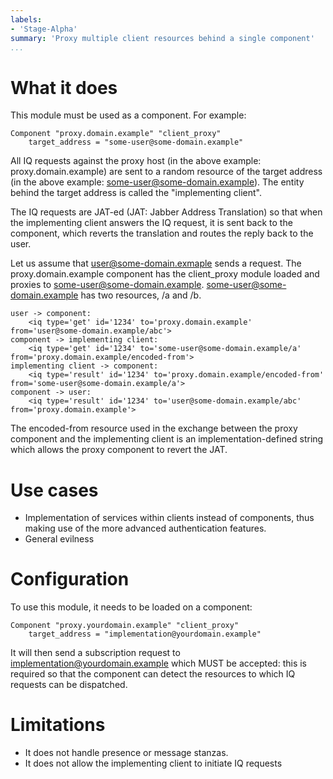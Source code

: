 ```yaml
---
labels:
- 'Stage-Alpha'
summary: 'Proxy multiple client resources behind a single component'
...
```


What it does
============

This module must be used as a component. For example:

    Component "proxy.domain.example" "client_proxy"
        target_address = "some-user@some-domain.example"

All IQ requests against the proxy host (in the above example:
proxy.domain.example) are sent to a random resource of the target address (in
the above example: some-user@some-domain.example). The entity behind the
target address is called the "implementing client".

The IQ requests are JAT-ed (JAT: Jabber Address Translation) so that when the
implementing client answers the IQ request, it is sent back to the component,
which reverts the translation and routes the reply back to the user.

Let us assume that user@some-domain.exmaple sends a request. The
proxy.domain.example component has the client_proxy module loaded and proxies to
some-user@some-domain.example. some-user@some-domain.example has two resources,
/a and /b.

    user -> component:
        <iq type='get' id='1234' to='proxy.domain.example' from='user@some-domain.example/abc'>
    component -> implementing client:
        <iq type='get' id='1234' to='some-user@some-domain.example/a' from='proxy.domain.example/encoded-from'>
    implementing client -> component:
        <iq type='result' id='1234' to='proxy.domain.example/encoded-from' from='some-user@some-domain.example/a'>
    component -> user:
        <iq type='result' id='1234' to='user@some-domain.example/abc' from='proxy.domain.example'>

The encoded-from resource used in the exchange between the proxy component
and the implementing client is an implementation-defined string which allows
the proxy component to revert the JAT.


Use cases
=========

* Implementation of services within clients instead of components, thus making
  use of the more advanced authentication features.
* General evilness


Configuration
=============

To use this module, it needs to be loaded on a component:

    Component "proxy.yourdomain.example" "client_proxy"
        target_address = "implementation@yourdomain.example"

It will then send a subscription request to implementation@yourdomain.example
which MUST be accepted: this is required so that the component can detect the
resources to which IQ requests can be dispatched.


Limitations
===========

* It does not handle presence or message stanzas.
* It does not allow the implementing client to initiate IQ requests

